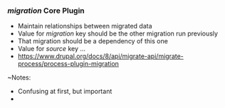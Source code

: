 ### _migration_ Core Plugin

* Maintain relationships between migrated data
* Value for _migration_ key should be the other migration run previously
* That migration should be a dependency of this one
* Value for _source_ key ...
* <https://www.drupal.org/docs/8/api/migrate-api/migrate-process/process-plugin-migration>

~Notes:

* Confusing at first, but important
*
